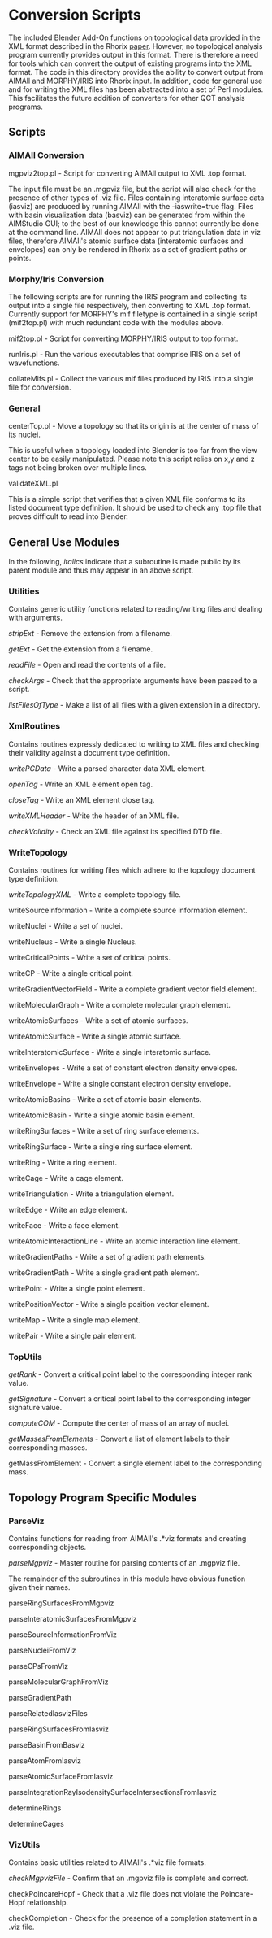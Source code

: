 # Conversion Scripts

The included Blender Add-On functions on topological data provided in the XML format described in the Rhorix [paper](https://www.researchgate.net/publication/319407440_Rhorix_An_interface_between_quantum_chemical_topology_and_the_3D_graphics_program_blender).
However, no topological analysis program currently provides output in this format.
There is therefore a need for tools which can convert the output of existing programs into the XML format.
The code in this directory provides the ability to convert output from AIMAll and MORPHY/IRIS into Rhorix input.
In addition, code for general use and for writing the XML files has been abstracted into a set of Perl modules.
This facilitates the future addition of converters for other QCT analysis programs.

## Scripts

### AIMAll Conversion

mgpviz2top.pl - Script for converting AIMAll output to XML .top format.

The input file must be an .mgpviz file, but the script will also check for the presence of other types of .viz file.
Files containing interatomic surface data (iasviz) are produced by running AIMAll with the -iaswrite=true flag. 
Files with basin visualization data (basviz) can be generated from within the AIMStudio GUI; to the best of our knowledge this cannot currently be done at the command line.
AIMAll does not appear to put triangulation data in viz files, therefore AIMAll's atomic surface data (interatomic surfaces and envelopes) can only be rendered in Rhorix as a set of gradient paths or points.

### Morphy/Iris Conversion

The following scripts are for running the IRIS program and collecting its output into a single file respectively, then converting to XML .top format.
Currently support for MORPHY's mif filetype is contained in a single script (mif2top.pl) with much redundant code with the modules above.

mif2top.pl - Script for converting MORPHY/IRIS output to top format.

runIris.pl - Run the various executables that comprise IRIS on a set of wavefunctions.

collateMifs.pl - Collect the various mif files produced by IRIS into a single file for conversion.

### General
centerTop.pl - Move a topology so that its origin is at the center of mass of its nuclei.

This is useful when a topology loaded into Blender is too far from the view center to be easily manipulated.
Please note this script relies on x,y and z tags not being broken over multiple lines.

validateXML.pl

This is a simple script that verifies that a given XML file conforms to its listed document type definition.
It should be used to check any .top file that proves difficult to read into Blender.

## General Use Modules

In the following, *italics* indicate that a subroutine is made public by its parent module and thus may appear in an above script.

### Utilities
Contains generic utility functions related to reading/writing files and dealing with arguments.

*stripExt* - Remove the extension from a filename.

*getExt* - Get the extension from a filename.

*readFile* - Open and read the contents of a file.

*checkArgs* - Check that the appropriate arguments have been passed to a script.

*listFilesOfType* - Make a list of all files with a given extension in a directory.

### XmlRoutines
Contains routines expressly dedicated to writing to XML files and checking their validity against a document type definition.

*writePCData* - Write a parsed character data XML element.

*openTag* - Write an XML element open tag.

*closeTag* - Write an XML element close tag.

*writeXMLHeader* - Write the header of an XML file.

*checkValidity* - Check an XML file against its specified DTD file.

### WriteTopology
Contains routines for writing files which adhere to the topology document type definition.

*writeTopologyXML* - Write a complete topology file.

writeSourceInformation - Write a complete source information element.

writeNuclei - Write a set of nuclei.

writeNucleus - Write a single Nucleus.

writeCriticalPoints - Write a set of critical points.

writeCP - Write a single critical point.

writeGradientVectorField - Write a complete gradient vector field element.

writeMolecularGraph - Write a complete molecular graph element.

writeAtomicSurfaces - Write a set of atomic surfaces.

writeAtomicSurface - Write a single atomic surface.

writeInteratomicSurface - Write a single interatomic surface.

writeEnvelopes - Write a set of constant electron density envelopes.

writeEnvelope - Write a single constant electron density envelope.

writeAtomicBasins - Write a set of atomic basin elements.

writeAtomicBasin - Write a single atomic basin element.

writeRingSurfaces - Write a set of ring surface elements.

writeRingSurface - Write a single ring surface element.

writeRing - Write a ring element.

writeCage - Write a cage element.

writeTriangulation - Write a triangulation element.

writeEdge - Write an edge element.

writeFace - Write a face element.

writeAtomicInteractionLine - Write an atomic interaction line element.

writeGradientPaths - Write a set of gradient path elements.

writeGradientPath - Write a single gradient path element.

writePoint - Write a single point element.

writePositionVector - Write a single position vector element.

writeMap - Write a single map element.

writePair - Write a single pair element.

### TopUtils

*getRank* - Convert a critical point label to the corresponding integer rank value.

*getSignature* - Convert a critical point label to the corresponding integer signature value.

*computeCOM* - Compute the center of mass of an array of nuclei.

*getMassesFromElements* - Convert a list of element labels to their corresponding masses.

getMassFromElement - Convert a single element label to the corresponding mass.

## Topology Program Specific Modules

### ParseViz
Contains functions for reading from AIMAll's .*viz formats and creating corresponding objects.

*parseMgpviz* - Master routine for parsing contents of an .mgpviz file.

The remainder of the subroutines in this module have obvious function given their names.

parseRingSurfacesFromMgpviz

parseInteratomicSurfacesFromMgpviz

parseSourceInformationFromViz

parseNucleiFromViz

parseCPsFromViz

parseMolecularGraphFromViz

parseGradientPath

parseRelatedIasvizFiles

parseRingSurfacesFromIasviz

parseBasinFromBasviz

parseAtomFromIasviz

parseAtomicSurfaceFromIasviz

parseIntegrationRayIsodensitySurfaceIntersectionsFromIasviz

determineRings

determineCages

### VizUtils
Contains basic utilities related to AIMAll's .*viz file formats.

*checkMgpvizFile* - Confirm that an .mgpviz file is complete and correct.

checkPoincareHopf - Check that a .viz file does not violate the Poincare-Hopf relationship.

checkCompletion - Check for the presence of a completion statement in a .viz file.

